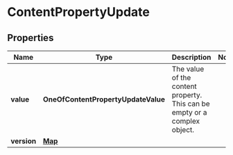 # ContentPropertyUpdate

## Properties
Name | Type | Description | Notes
------------ | ------------- | ------------- | -------------
**value** | **OneOfContentPropertyUpdateValue** | The value of the content property. This can be empty or a complex object. | 
**version** | [**Map**](Map.md) |  | 
